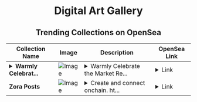 <div align="center">

# Digital Art Gallery

## Trending Collections on OpenSea

| Collection Name                       | Image                                                                                     | Description                       | OpenSea Link                                                                                          |
|---------------------------------------|-------------------------------------------------------------------------------------------|-----------------------------------|--------------------------------------------------------------------------------------------------------|
| **<details><summary>Warmly Celebrat...</summary>Warmly Celebrate the Market Rebound on December 21, 2024</details>** | ![Image](https://i.seadn.io/s/raw/files/71ec11db0ad44e15b7de828bd30597f8.png?w=500&auto=format?w=200&auto=format) | <details><summary>Warmly Celebrate the Market Re...</summary>Warmly Celebrate the Market Rebound on December 21, 2024</details> | <details><summary>Link</summary>[Warmly Celebrate the Market Rebound on December 21, 2024](https://opensea.io/collection/warmly-celebrate-the-market-rebound-on-december-21)</details> |
| **Zora Posts** | ![Image](https://i.seadn.io/s/raw/files/37ccf4f2002d9c480c8e0fede3b31fed.png?w=500&auto=format?w=200&auto=format) | <details><summary>Create and connect onchain. ht...</summary>Create and connect onchain. https://zora.co</details> | <details><summary>Link</summary>[Zora Posts](https://opensea.io/collection/zora-posts-12033)</details> |

</div>
